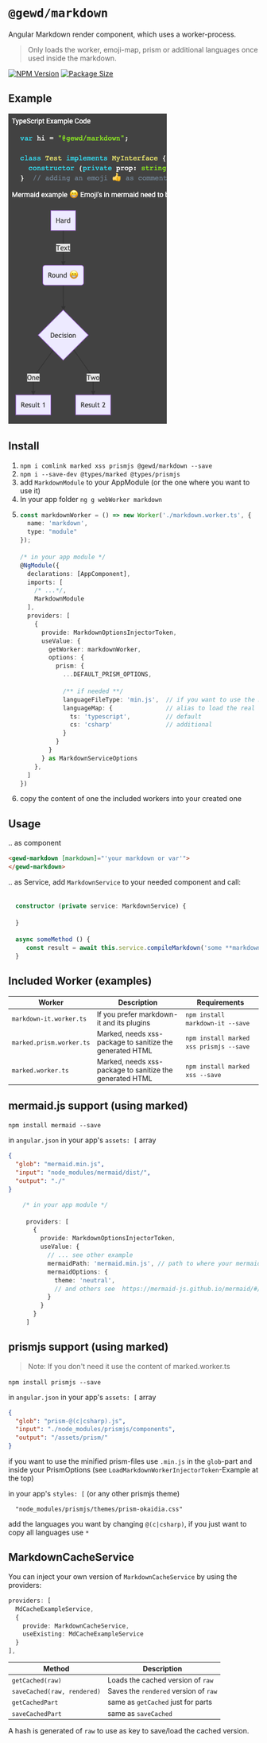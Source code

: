 # `@gewd/markdown`

Angular Markdown render component, which uses a worker-process.
> Only loads the worker, emoji-map, prism or additional languages once used inside the markdown.

[![NPM Version][npm-img]][npm-url]
[![Package Size][size-img]][size-url]

[npm-img]: https://img.shields.io/npm/v/@gewd/markdown.svg?
[npm-url]: https://www.npmjs.com/package/@gewd/markdown
[size-img]: https://img.shields.io/bundlephobia/minzip/@gewd/markdown.svg
[size-url]: https://bundlephobia.com/result?p=@gewd/markdown

## Example
[![Visual Example of example.md][example_md_img]][example_md_url]

[example_md_img]: https://github.com/negue/gewd/raw/master/example-images/example_md.png
[example_md_url]: https://github.com/negue/gewd/blob/master/apps/demo/src/assets/example.md


## Install

1. `npm i comlink marked xss prismjs @gewd/markdown --save`
2. `npm i --save-dev @types/marked @types/prismjs`
3. add `MarkdownModule` to your AppModule (or the one where you want to use it) 
4. In your app folder `ng g webWorker markdown`
5. ```ts
   const markdownWorker = () => new Worker('./markdown.worker.ts', {
     name: 'markdown',
     type: "module"
   });

   /* in your app module */
   @NgModule({
     declarations: [AppComponent],
     imports: [
       /* ...*/,
       MarkdownModule
     ],
     providers: [
       {
         provide: MarkdownOptionsInjectorToken,
         useValue: {
           getWorker: markdownWorker,
           options: {
             prism: {
               ...DEFAULT_PRISM_OPTIONS,
   
               /** if needed **/
               languageFileType: 'min.js',  // if you want to use the minified assets
               languageMap: {               // alias to load the real file
                 ts: 'typescript',          // default
                 cs: 'csharp'               // additional
               }
             }
           }
         } as MarkdownServiceOptions
       },
     ]
   })
   ```
6. copy the content of one the included workers into your created one

## Usage

.. as component
```html 
<gewd-markdown [markdown]="'your markdown or var'">
</gewd-markdown>
```

.. as Service, add `MarkdownService` to your needed component and call:
```ts 

  constructor (private service: MarkdownService) {

  }

  async someMethod () {
     const result = await this.service.compileMarkdown('some **markdown**');
  }
```

## Included Worker (examples)
|Worker|Description|Requirements|
|----|----|-----|
|`markdown-it.worker.ts`| If you prefer markdown-it and its plugins |`npm install markdown-it --save`|
|`marked.prism.worker.ts`|Marked, needs xss-package to sanitize the generated HTML |`npm install marked xss prismjs --save`|
|`marked.worker.ts`|Marked, needs xss-package to sanitize the generated HTML |`npm install marked xss --save`|

## mermaid.js support (using marked)

`npm install mermaid --save`

in `angular.json` in your app's `assets: [` array 
```json
{
  "glob": "mermaid.min.js",
  "input": "node_modules/mermaid/dist/",
  "output": "./"
}
```

```ts
    /* in your app module */
   
     providers: [
       {
         provide: MarkdownOptionsInjectorToken,
         useValue: {
           // ... see other example
           mermaidPath: 'mermaid.min.js', // path to where your mermaid.min.js-asset was copied
           mermaidOptions: {
             theme: 'neutral',
             // and others see  https://mermaid-js.github.io/mermaid/#/mermaidAPI?id=mermaidapi-configuration-defaults
           }
         }
       }
     ]
```

## prismjs support (using marked)

> Note: If you don't need it use the content of marked.worker.ts

`npm install prismjs --save`

in `angular.json` in your app's `assets: [` array 
```json
{
  "glob": "prism-@(c|csharp).js",
  "input": "./node_modules/prismjs/components",
  "output": "/assets/prism/"
}
```
if you want to use the minified prism-files use `.min.js` in the `glob`-part and inside your PrismOptions (see `LoadMarkdownWorkerInjectorToken`-Example at the top)

in your app's `styles: [` (or any other prismjs theme)
```
  "node_modules/prismjs/themes/prism-okaidia.css"
```


add the languages you want by changing `@(c|csharp)`, if you just want to copy all languages use `*`

## MarkdownCacheService
You can inject your own version of `MarkdownCacheService` by using the providers:

```ts
providers: [
  MdCacheExampleService,
  {
    provide: MarkdownCacheService,
    useExisting: MdCacheExampleService
  }
],
```

 |Method|Description|
 |----|----|
 |`getCached(raw)`| Loads the cached version of `raw`|
 |`saveCached(raw, rendered)`|Saves the `rendered` version of `raw`|
 |`getCachedPart`|same as `getCached` just for parts|
 |`saveCachedPart`|same as `saveCached` |

A hash is generated of `raw` to use as key to save/load the cached version. 
